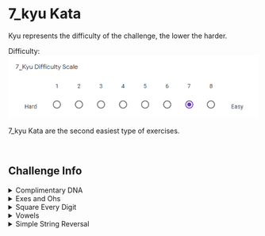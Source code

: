 # 7_kyu Kata

Kyu represents the difficulty of the challenge, the lower the harder.

Difficulty: ![7_kyu_difficulty_diagram](7_kyu.PNG?raw=true)

7_kyu Kata are the second easiest type of exercises.

<BR>

## Challenge Info

<details>
	<summary>Complimentary DNA</summary>
	
## Complimentary DNA

**Link:** https://www.codewars.com/kata/554e4a2f232cdd87d9000038

**Problem Statement**

Deoxyribonucleic acid (DNA) is a chemical found in the nucleus of cells and carries the "instructions" for the development and functioning of living organisms.

If you want to know more http://en.wikipedia.org/wiki/DNA

In DNA strings, symbols "A" and "T" are complements of each other, as "C" and "G". You have a function with one side of the DNA (string, except for Haskell); you need to get the other complementary side. DNA strand is never empty or there is no DNA at all (again, except for Haskell).

More similar exercise are found here http://rosalind.info/problems/list-view/ (source)
</details>

<details>
	<summary>Exes and Ohs</summary>
	
## Exes and Ohs

**Link:** https://www.codewars.com/kata/55908aad6620c066bc00002a

**Problem Statement**

Check to see if a string has the same amount of 'x's and 'o's. The method must return a boolean and be case insensitive. The string can contain any char.
</details>

<details>
	<summary>Square Every Digit</summary>
	
## Square Every Digit

**Link:** https://www.codewars.com/kata/546e2562b03326a88e000020

**Problem Statement**

Welcome. In this kata, you are asked to square every digit of a number and concatenate them.

For example, if we run 9119 through the function, 811181 will come out, because 92 is 81 and 12 is 1.

**Note:** The function accepts an integer and returns an integer
</details>

<details>
	<summary>Vowels</summary>
	
## Vowels

**Link:** https://www.codewars.com/kata/54ff3102c1bad923760001f3

**Problem Statement**

Return the number (count) of vowels in the given string.

We will consider a, e, i, o, u as vowels for this Kata (but not y).

The input string will only consist of lower case letters and/or spaces.
</details>

<details>
	<summary>Simple String Reversal</summary>

## Simple String Reversal

**Link:** https://www.codewars.com/kata/5a71939d373c2e634200008e

**Problem Statement**

In this Kata, we are going to reverse a string while maintaining the spaces (if any) in their original place.

All input will be lower case letters and in some cases spaces.

Good luck!
</details>